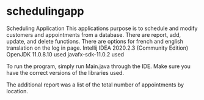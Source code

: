 # schedulingapp
Scheduling Application
This applications purpose is to schedule and modify customers and appointments from a database. There are report, add, update, and delete functions. There are options for french and english translation on the log in page.
Intellij IDEA 2020.2.3 (Community Edition)
OpenJDK 11.0.8.10 used
javafx-sdk-11.0.2 used


To run the program, simply run Main.java through the IDE. Make sure you have the correct versions of the libraries used.

The additional report was a list of the total number of appointments by location.
